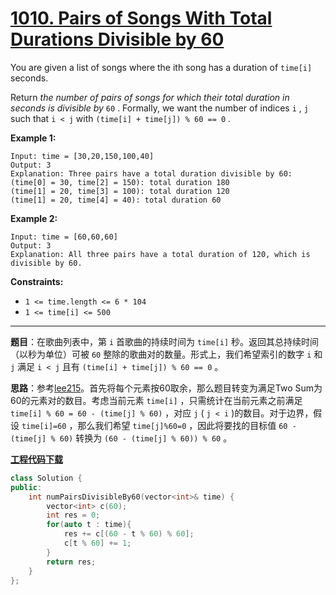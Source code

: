 # [1010. Pairs of Songs With Total Durations Divisible by 60](https://leetcode.com/problems/pairs-of-songs-with-total-durations-divisible-by-60/)

You are given a list of songs where the ith song has a duration of `time[i]` seconds.

Return *the number of pairs of songs for which their total duration in seconds is divisible by* `60` . Formally, we want the number of indices `i` , `j` such that `i < j` with `(time[i] + time[j]) % 60 == 0` .

**Example 1:**

```
Input: time = [30,20,150,100,40]
Output: 3
Explanation: Three pairs have a total duration divisible by 60:
(time[0] = 30, time[2] = 150): total duration 180
(time[1] = 20, time[3] = 100): total duration 120
(time[1] = 20, time[4] = 40): total duration 60
```

**Example 2:**

```
Input: time = [60,60,60]
Output: 3
Explanation: All three pairs have a total duration of 120, which is divisible by 60.
```

**Constraints:**

* `1 <= time.length <= 6 * 104`
* `1 <= time[i] <= 500`

-----

**题目**：在歌曲列表中，第 `i` 首歌曲的持续时间为 `time[i]` 秒。返回其总持续时间（以秒为单位）可被 `60` 整除的歌曲对的数量。形式上，我们希望索引的数字 `i` 和 `j` 满足 `i < j` 且有 `(time[i] + time[j]) % 60 == 0` 。

**思路**：参考[lee215](https://leetcode.com/problems/pairs-of-songs-with-total-durations-divisible-by-60/discuss/256738/JavaC++Python-Two-Sum-with-K-60)。首先将每个元素按60取余，那么题目转变为满足Two Sum为60的元素对的数目。考虑当前元素 `time[i]` ，只需统计在当前元素之前满足 `time[i] % 60 = 60 - (time[j] % 60)` ，对应 `j` ( `j < i` )的数目。对于边界，假设 `time[i]=60` ，那么我们希望 `time[j]%60=0` ，因此将要找的目标值 `60 - (time[j] % 60)` 转换为 `(60 - (time[j] % 60)) % 60` 。

[**工程代码下载**](https://github.com/shenkh/leetcode)

``` cpp
class Solution {
public:
    int numPairsDivisibleBy60(vector<int>& time) {
        vector<int> c(60);
        int res = 0;
        for(auto t : time){
            res += c[(60 - t % 60) % 60];
            c[t % 60] += 1;
        }
        return res;
    }
};
```
